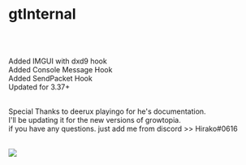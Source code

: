 # gtInternal
<br />

<br />Added IMGUI with dxd9 hook
<br />Added Console Message Hook
<br />Added SendPacket Hook
<br />Updated for 3.37+

<br />Special Thanks to deerux playingo for he's documentation.
<br />I'll be updating it for the new versions of growtopia.
<br />if you have any questions. just add me from discord >> Hirako#0616

<br /><img src="https://cdn.discordapp.com/attachments/710863839503188039/732985412150100048/ezgif.com-video-to-gif.gif">


